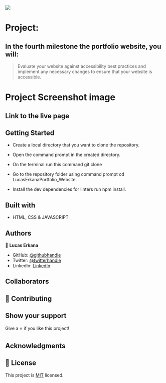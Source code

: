 ![](https://img.shields.io/badge/Microverse-blueviolet)

# Project:

## In the fourth milestone the portfolio website, you will:

>Evaluate your website against accessibility best practices and implement any necessary changes to ensure that your website is accessible.

# Project Screenshot image


## Link to the live page



## Getting Started

- Create a local directory that you want to clone the repository.

- Open the command prompt in the created directory.

- On the terminal run this command git clone <link to repository>

- Go to the repository folder using command prompt cd LucasErkanaPortfolio_Website.

- Install the dev dependencies for linters run npm install.

## Built with

- HTML, CSS & JAVASCRIPT 

## Authors

👤 **Lucas Erkana**

- GitHub: [@githubhandle](https://github.com/Lucash2022)
- Twitter: [@twitterhandle](https://twitter.com/@Lucas_David_22)
- LinkedIn: [LinkedIn](https://www.linkedin.com/in/lucas-erkana-b30a0b3b/)

## Collaborators


## 🤝 Contributing



## Show your support

Give a ⭐️ if you like this project!

## Acknowledgments



## 📝 License

This project is [MIT](./LICENSE) licensed.
